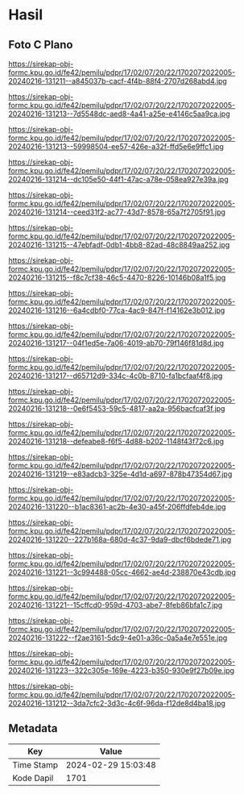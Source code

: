 # Hasil

## Foto C Plano

https://sirekap-obj-formc.kpu.go.id/fe42/pemilu/pdpr/17/02/07/20/22/1702072022005-20240216-131211--a845037b-cacf-4f4b-88f4-2707d268abd4.jpg

https://sirekap-obj-formc.kpu.go.id/fe42/pemilu/pdpr/17/02/07/20/22/1702072022005-20240216-131213--7d5548dc-aed8-4a41-a25e-e4146c5aa9ca.jpg

https://sirekap-obj-formc.kpu.go.id/fe42/pemilu/pdpr/17/02/07/20/22/1702072022005-20240216-131213--59998504-ee57-426e-a32f-ffd5e6e9ffc1.jpg

https://sirekap-obj-formc.kpu.go.id/fe42/pemilu/pdpr/17/02/07/20/22/1702072022005-20240216-131214--dc105e50-44f1-47ac-a78e-058ea927e39a.jpg

https://sirekap-obj-formc.kpu.go.id/fe42/pemilu/pdpr/17/02/07/20/22/1702072022005-20240216-131214--ceed31f2-ac77-43d7-8578-65a7f2705f91.jpg

https://sirekap-obj-formc.kpu.go.id/fe42/pemilu/pdpr/17/02/07/20/22/1702072022005-20240216-131215--47ebfadf-0db1-4bb8-82ad-48c8849aa252.jpg

https://sirekap-obj-formc.kpu.go.id/fe42/pemilu/pdpr/17/02/07/20/22/1702072022005-20240216-131215--f8c7cf38-46c5-4470-8226-10146b08a1f5.jpg

https://sirekap-obj-formc.kpu.go.id/fe42/pemilu/pdpr/17/02/07/20/22/1702072022005-20240216-131216--6a4cdbf0-77ca-4ac9-847f-f14162e3b012.jpg

https://sirekap-obj-formc.kpu.go.id/fe42/pemilu/pdpr/17/02/07/20/22/1702072022005-20240216-131217--04f1ed5e-7a06-4019-ab70-79f146f81d8d.jpg

https://sirekap-obj-formc.kpu.go.id/fe42/pemilu/pdpr/17/02/07/20/22/1702072022005-20240216-131217--d65712d9-334c-4c0b-8710-fa1bcfaaf4f8.jpg

https://sirekap-obj-formc.kpu.go.id/fe42/pemilu/pdpr/17/02/07/20/22/1702072022005-20240216-131218--0e6f5453-59c5-4817-aa2a-956bacfcaf3f.jpg

https://sirekap-obj-formc.kpu.go.id/fe42/pemilu/pdpr/17/02/07/20/22/1702072022005-20240216-131218--defeabe8-f6f5-4d88-b202-1148f43f72c6.jpg

https://sirekap-obj-formc.kpu.go.id/fe42/pemilu/pdpr/17/02/07/20/22/1702072022005-20240216-131219--e83adcb3-325e-4d1d-a697-878b47354d67.jpg

https://sirekap-obj-formc.kpu.go.id/fe42/pemilu/pdpr/17/02/07/20/22/1702072022005-20240216-131220--b1ac8361-ac2b-4e30-a45f-206ffdfeb4de.jpg

https://sirekap-obj-formc.kpu.go.id/fe42/pemilu/pdpr/17/02/07/20/22/1702072022005-20240216-131220--227b168a-680d-4c37-9da9-dbcf6bdede71.jpg

https://sirekap-obj-formc.kpu.go.id/fe42/pemilu/pdpr/17/02/07/20/22/1702072022005-20240216-131221--3c994488-05cc-4662-ae4d-238870e43cdb.jpg

https://sirekap-obj-formc.kpu.go.id/fe42/pemilu/pdpr/17/02/07/20/22/1702072022005-20240216-131221--15cffcd0-959d-4703-abe7-8feb86bfa1c7.jpg

https://sirekap-obj-formc.kpu.go.id/fe42/pemilu/pdpr/17/02/07/20/22/1702072022005-20240216-131222--f2ae3161-5dc9-4e01-a36c-0a5a4e7e551e.jpg

https://sirekap-obj-formc.kpu.go.id/fe42/pemilu/pdpr/17/02/07/20/22/1702072022005-20240216-131223--322c305e-169e-4223-b350-930e9f27b09e.jpg

https://sirekap-obj-formc.kpu.go.id/fe42/pemilu/pdpr/17/02/07/20/22/1702072022005-20240216-131212--3da7cfc2-3d3c-4c6f-96da-f12de8d4ba18.jpg


## Metadata

| Key        | Value               |
| ---------- | ------------------- |
| Time Stamp | 2024-02-29 15:03:48 |
| Kode Dapil | 1701                |



